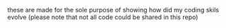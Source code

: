 these are made for the sole purpose of showing how did my coding skils evolve (please note that not all code could be shared in this repo)